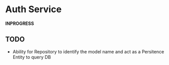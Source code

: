 # Auth Service

__INPROGRESS__

## TODO

 - Ability for Repository to identify the model name and act as a Persitence Entity to query DB